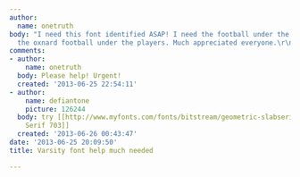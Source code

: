 ```yaml
---
author:
  name: onetruth
body: "I need this font identified ASAP! I need the football under the helmet and
  the oxnard football under the players. Much appreciated everyone.\r\n\r\nTHANKS."
comments:
- author:
    name: onetruth
  body: Please help! Urgent!
  created: '2013-06-25 22:54:11'
- author:
    name: defiantone
    picture: 126244
  body: try [[http://www.myfonts.com/fonts/bitstream/geometric-slabserif-703/|Slab
    Serif 703]]
  created: '2013-06-26 00:43:47'
date: '2013-06-25 20:09:50'
title: Varsity font help much needed

---
```

